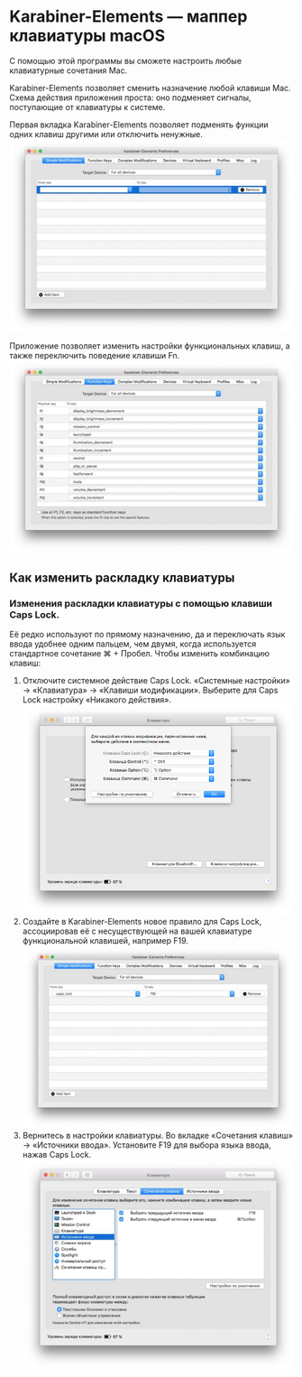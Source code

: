 # Karabiner-Elements — маппер клавиатуры macOS

С помощью этой программы вы сможете настроить любые клавиатурные сочетания Mac.

Karabiner-Elements позволяет сменить назначение любой клавиши Mac. 
Схема действия приложения проста: оно подменяет сигналы, поступающие от клавиатуры к системе. 

Первая вкладка Karabiner-Elements позволяет подменять функции одних клавиш другими или отключить ненужные.
![Simple Modifications](https://github.com/irynaby/MyMacOsX/blob/master/images/1_step.jpg)

Приложение позволяет изменить настройки функциональных клавиш, а также переключить поведение клавиши Fn.
![Function keys](https://github.com/irynaby/MyMacOsX/blob/master/images/2_step.jpg)

## Как изменить раскладку клавиатуры
### Изменения раскладки клавиатуры с помощью клавиши Caps Lock. 
Её редко используют по прямому назначению, да и переключать язык ввода удобнее одним пальцем, чем двумя, 
когда используется стандартное сочетание ⌘ + Пробел. 
Чтобы изменить комбинацию клавиш:
1. Отключите системное действие Caps Lock. 
«Системные настройки» -> «Клавиатура» -> «Клавиши модификации». 
Выберите для Caps Lock настройку «Никакого действия».
![настройки](https://github.com/irynaby/MyMacOsX/blob/master/images/3_step.jpg)
2. Создайте в Karabiner-Elements новое правило для Caps Lock, ассоциировав её с несуществующей на вашей клавиатуре функциональной клавишей, например F19.
![настройки](https://github.com/irynaby/MyMacOsX/blob/master/images/4_step.jpg)
3. Вернитесь в настройки клавиатуры. Во вкладке «Сочетания клавиш» -> «Источники ввода». Установите F19 для выбора языка ввода, нажав Caps Lock.
![настройки](https://github.com/irynaby/MyMacOsX/blob/master/images/5_step.jpg)
